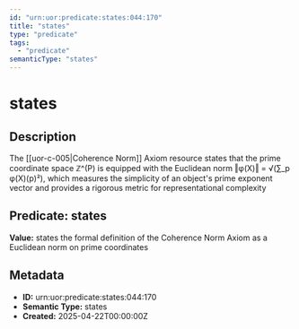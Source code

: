```yaml
---
id: "urn:uor:predicate:states:044:170"
title: "states"
type: "predicate"
tags:
  - "predicate"
semanticType: "states"
---
```


# states

## Description

The [[uor-c-005|Coherence Norm]] Axiom resource states that the prime coordinate space ℤ^(P) is equipped with the Euclidean norm ‖φ(X)‖ = √(∑_p φ(X)(p)²), which measures the simplicity of an object's prime exponent vector and provides a rigorous metric for representational complexity

## Predicate: states

**Value:** states the formal definition of the Coherence Norm Axiom as a Euclidean norm on prime coordinates

## Metadata

- **ID:** urn:uor:predicate:states:044:170
- **Semantic Type:** states
- **Created:** 2025-04-22T00:00:00Z
